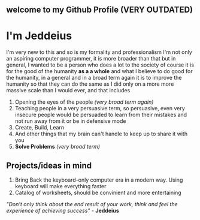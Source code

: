 ## welcome to my Github Profile (VERY OUTDATED)
# I'm Jeddeius
I'm very new to this and so is my formality and professionalism
I'm not only an aspiring computer programmer, it is more broader than that
but in general, I wanted to be a person who does a lot to the society
of course it is for the good of the humanity **as a a whole** and what I
believe to do good for the humanity, in a general and in a broad term again
it is to improve the humanity so that they can do the same as I did only on
a more more massive scale than I would ever, and that includes
1. Opening the eyes of the people *(very broad term again)*
2. Teaching people in a very persuasive term, so persuasive, even very insecure people would be persuaded to learn from their mistakes and not run away from it or be in defensive mode
3. Create, Build, Learn
4. And other things that my brain can't handle to keep up to share it with you
5. **Solve Problems** *(very broad term)*

## Projects/ideas in mind
1. Bring Back the keyboard-only computer era in a modern way. Using keyboard will make everything faster
2. Catalog of worksheets, should be convinient and more entertaining


*"Don't only think about the end result of your work, think and feel the experience of achieving success"* - **Jeddeius**
